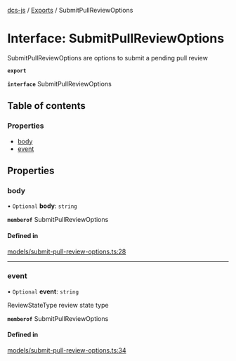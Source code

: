 [dcs-js](../README.md) / [Exports](../modules.md) / SubmitPullReviewOptions

# Interface: SubmitPullReviewOptions

SubmitPullReviewOptions are options to submit a pending pull review

**`export`**

**`interface`** SubmitPullReviewOptions

## Table of contents

### Properties

- [body](SubmitPullReviewOptions.md#body)
- [event](SubmitPullReviewOptions.md#event)

## Properties

### <a id="body" name="body"></a> body

• `Optional` **body**: `string`

**`memberof`** SubmitPullReviewOptions

#### Defined in

[models/submit-pull-review-options.ts:28](https://github.com/unfoldingWord/dcs-js/blob/dd84989/models/submit-pull-review-options.ts#L28)

___

### <a id="event" name="event"></a> event

• `Optional` **event**: `string`

ReviewStateType review state type

**`memberof`** SubmitPullReviewOptions

#### Defined in

[models/submit-pull-review-options.ts:34](https://github.com/unfoldingWord/dcs-js/blob/dd84989/models/submit-pull-review-options.ts#L34)
